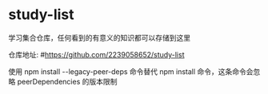 # study-list
学习集合仓库，任何看到的有意义的知识都可以存储到这里

仓库地址: #https://github.com/2239058652/study-list

使用 npm install --legacy-peer-deps 命令替代 npm install 命令，这条命令会忽略 peerDependencies 的版本限制
